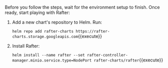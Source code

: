 Before you follow the steps, wait for the environment setup to finish. Once ready, start playing with Rafter:

1. Add a new chart's repository to Helm. Run:

   `helm repo add rafter-charts https://rafter-charts.storage.googleapis.com`{{execute}}

2. Install Rafter:

   `helm install --name rafter --set rafter-controller-manager.minio.service.type=NodePort rafter-charts/rafter`{{execute}}
